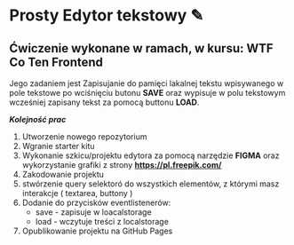# Prosty Edytor tekstowy ✎

## Ćwiczenie wykonane w ramach, w kursu: **WTF Co Ten Frontend**

Jego zadaniem jest Zapisujanie do pamięci lakalnej tekstu wpisywanego w pole tekstowe po wciśnięciu butonu **SAVE** oraz wypisuje w polu tekstowym wcześniej zapisany tekst za pomocą buttonu **LOAD**.

**_Kolejność prac_**

1. Utworzenie nowego repozytorium
2. Wgranie starter kitu
3. Wykonanie szkicu/projektu edytora za pomocą narzędzie **FIGMA** oraz wykorzystanie grafiki z strony **https://pl.freepik.com/**
4. Zakodowanie projektu
5. stwórzenie query selektoró do wszystkich elementów, z którymi masz interakcje ( textarea, buttony )
6. Dodanie do przycisków eventlistenerów:
   -  save - zapisuje w loacalstorage
   -  load - wczytuje treści z localstorage
7. Opublikowanie projektu na GitHub Pages
